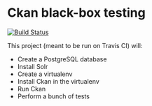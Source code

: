 # Ckan black-box testing

[![Build Status](https://travis-ci.org/rshk/ckan-blackbox-testing.png?branch=master)](https://travis-ci.org/rshk/ckan-blackbox-testing)

This project (meant to be run on Travis CI) will:

- Create a PostgreSQL database
- Install Solr
- Create a virtualenv
- Install Ckan in the virtualenv
- Run Ckan
- Perform a bunch of tests
